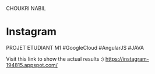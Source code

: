CHOUKRI NABIL

# Instagram
PROJET ETUDIANT M1 #GoogleCloud #AngularJS #JAVA

Visit this link to show the actual results :) https://instagram-194815.appspot.com/
